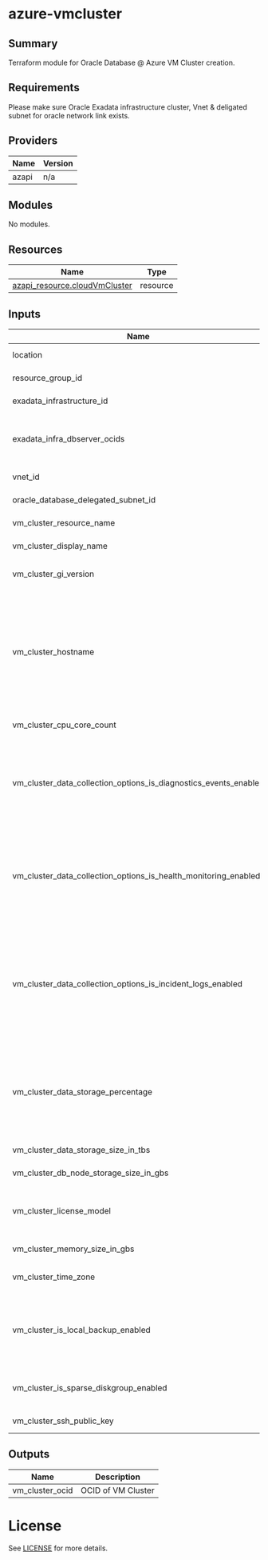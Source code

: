 # azure-vmcluster

## Summary

Terraform module for Oracle Database @ Azure VM Cluster creation.

## Requirements

Please make sure Oracle Exadata infrastructure cluster, Vnet & deligated subnet for oracle network link exists.

## Providers

| Name  | Version |
| ----- | ------- |
| azapi | n/a     |

## Modules

No modules.

## Resources

| Name                                                                                                 | Type     |
| ---------------------------------------------------------------------------------------------------- | -------- |
| [azapi_resource.cloudVmCluster](https://docs.oracle.com/en-us/iaas/odaaz/odaaz-using-terraform.html) | resource |

## Inputs

| Name                                                             | Description                                                                                                                                                                                                                                                                                                          | Type          | Default | Required |
| ---------------------------------------------------------------- | -------------------------------------------------------------------------------------------------------------------------------------------------------------------------------------------------------------------------------------------------------------------------------------------------------------------- | ------------- | ------- | :------: |
| location                                                         | The location of the exadata infrastructure.                                                                                                                                                                                                                                                                          | `string`      | n/a     |   yes    |
| resource_group_id                                                | The Azure Id of resource group                                                                                                                                                                                                                                                                                       | `string`      | n/a     |   yes    |
| exadata_infrastructure_id                                        | Azure resource id of Oracle Exadata Infrastructure                                                                                                                                                                                                                                                                   | `string`      | n/a     |   yes    |
| exadata_infra_dbserver_ocids                                     | "List of Db servers of exadata infrastructure which VM cluster need to use for configuration. By default all dbServers will be used                                                                                                                                                                                  | `set(string)` | n/a     |   yes    |
| vnet_id                                                          | The Azure id of the virtual network                                                                                                                                                                                                                                                                                  | `string`      | n/a     |   yes    |
| oracle_database_delegated_subnet_id                              | Azure Id of the delegated subnet                                                                                                                                                                                                                                                                                     | `string`      | n/a     |   yes    |
| vm_cluster_resource_name                                         | The resource name of a VM cluster                                                                                                                                                                                                                                                                                    | `string`      | n/a     |   yes    |
| vm_cluster_display_name                                          | The display name of a VM cluster                                                                                                                                                                                                                                                                                     | `string`      | n/a     |   yes    |
| vm_cluster_gi_version                                            | The Oracle Grid Infrastructure software version for the VM cluster.                                                                                                                                                                                                                                                  | `string`      | n/a     |   yes    |
| vm_cluster_hostname                                              | The hostname for the cloud VM cluster. The hostname must begin with an alphabetic character, and can contain alphanumeric characters and hyphens (-). The maximum length of the hostname is 16 characters for bare metal and virtual machine DB systems, and 12 characters for Exadata systems.                      | `string`      | n/a     |   yes    |
| vm_cluster_cpu_core_count                                        | "The number of CPU cores to enable for the VM cluster.                                                                                                                                                                                                                                                               | `number`      | n/a     |   yes    |
| vm_cluster_data_collection_options_is_diagnostics_events_enabled | Indicates whether diagnostic collection is enabled for the VM cluster/Cloud VM cluster/VMBM DBCS. Enabling diagnostic collection allows you to receive Events service notifications for guest VM issues.                                                                                                             | `bool`        | n/a     |   yes    |
| vm_cluster_data_collection_options_is_health_monitoring_enabled  | Indicates whether health monitoring is enabled for the VM cluster / Cloud VM cluster / VMBM DBCS. Enabling health monitoring allows Oracle to collect diagnostic data and share it with its operations and support personnel.                                                                                        | `bool`        | n/a     |   yes    |
| vm_cluster_data_collection_options_is_incident_logs_enabled      | Indicates whether incident logs and trace collection are enabled for the VM cluster / Cloud VM cluster / VMBM DBCS. Enabling incident logs collection allows Oracle to receive Events service notifications for guest VM issues, collect incident logs and traces, and use them to diagnose issues and resolve them. | `bool`        | n/a     |   yes    |
| vm_cluster_data_storage_percentage                               | The percentage assigned to DATA storage (user data and database files). The remaining percentage is assigned to RECO storage (database redo logs, archive logs, and recovery manager backups). Accepted values are 35, 40, 60 and 80.                                                                                | `number`      | n/a     |   yes    |
| vm_cluster_data_storage_size_in_tbs                              | The data disk group size to be allocated in TBs.                                                                                                                                                                                                                                                                     | `string`      | n/a     |   yes    |
| vm_cluster_db_node_storage_size_in_gbs                           | The local node storage to be allocated in GBs.                                                                                                                                                                                                                                                                       | `string`      | n/a     |   yes    |
| vm_cluster_license_model                                         | The Oracle license model that applies to the VM clusterAllowed values are: LICENSE_INCLUDED, BRING_YOUR_OWN_LICENSE                                                                                                                                                                                                  | `string`      | n/a     |   yes    |
| vm_cluster_memory_size_in_gbs                                    | The memory to be allocated in GBs.                                                                                                                                                                                                                                                                                   | `number`      | n/a     |   yes    |
| vm_cluster_time_zone                                             | The time zone to use for the VM cluster. For details, see [database doc timezones](https://docs.oracle.com/en-us/iaas/base-database/doc/manage-time-zone.html)                                                                                                                                                       | `string`      | n/a     |   yes    |
| vm_cluster_is_local_backup_enabled                               | If true, database backup on local Exadata storage is configured for the VM cluster. If false, database backup on local Exadata storage is not available in the VM cluster.                                                                                                                                           | `bool`        | n/a     |   yes    |
| vm_cluster_is_sparse_diskgroup_enabled                           | If true, the sparse disk group is configured for the VM cluster. If false, the sparse disk group is not created.                                                                                                                                                                                                     | `bool`        | n/a     |   yes    |
| vm_cluster_ssh_public_key                                        | The public SSH key for VM cluster                                                                                                                                                                                                                                                                                    | `string`      | n/a     |   yes    |

## Outputs

| Name            | Description        |
| --------------- | ------------------ |
| vm_cluster_ocid | OCID of VM Cluster |

# License

See [LICENSE](../../LICENSE) for more details.
